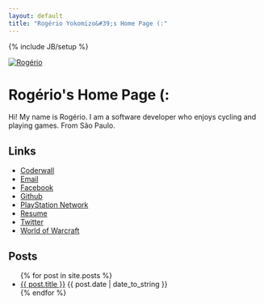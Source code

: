 ```yaml
---
layout: default
title: "Rogério Yokomizo&#39;s Home Page (:"
---
```

{% include JB/setup %}

<div class="page-header">
  <a href="/"><img alt="Rogério" src="http://www.gravatar.com/avatar/5dc63b0e1394be552daf2ad84418bb40?s=220" class="img-circle me"></a>
  <h1>Rogério&#39;s Home Page (:</h1>
</div>

<div class="row">
  <div class="span12">
    <p>Hi! My name is Rogério. I am a software developer who enjoys cycling and playing games. From São Paulo.</p>
  </div>
</div>

<h2>Links</h2>

<ul>
  <li><a target="_blank" href="https://coderwall.com/yokomizor">Coderwall</a></li>
  <li><a href="mailto:me@ro.ger.io">Email</a></li>
  <li><a target="_blank" href="http://www.facebook.com/profile.php?id=100003300747026l">Facebook</a></li>
  <li><a target="_blank" href="https://github.com/yokomizor">Github</a></li>
  <li><a target="_blank" href="http://br.playstation.com/publictrophy/?onlinename=yokomizor">PlayStation Network</a></li>
  <li><a href="/resume.html">Resume</a></li>
  <li><a target="_blank" href="https://twitter.com/yokomizor">Twitter</a></li>
  <li><a target="_blank" href="http://us.battle.net/wow/en/character/nemesis/Bonigota/advanced">World of Warcraft</a></li>
</ul>

<h2>Posts</h2>

<ul>
{% for post in site.posts %}
  <li><a href="{{ BASE_PATH }}{{ post.url }}">{{ post.title }}</a> <span class="date">{{ post.date | date_to_string }}</span></li>
{% endfor %}
</ul>
